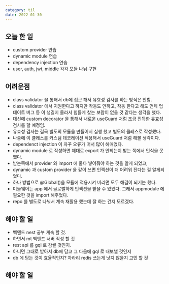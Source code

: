 ```yaml
---
category: til
date: 2022-01-30
---
```


## 오늘 한 일

- custom provider 연습
- dynamic module 연습
- dependency injection 연습
- user, auth, jwt, middle 각각 모듈 나눠 구현

## 어려운점

- class validator 을 통해서 db에 접근 해서 유효성 검사를 하는 방식은 안함.
- class validator 에서 지원한다고 하지만 작동도 안하고, 작동 한다고 해도 언제 업데이트 버그 등 이 생길지 몰라서 힘들게 찾는 보람이 없을 것 같다는 생각을 했다.
- 대신에 custom decorator 을 통해서 새로운 useGuard 처럼 조금 진득한 유효성 검사를 할 예정임.
- 유효성 검사는 결국 별도의 모듈을 만들어서 실행 했고 별도의 클레스로 작성했다.
- 나중에 이 클레스를 커스텀 데코레이션 적용해서 useGuard 처럼 해볼 생각이다.
- dependenct injection 이 자꾸 오류가 떠서 많이 헤매었다.
- dynamic module 로 작성하면 제대로 export 가 안되는지 받는 쪽에서 인식을 못했다.
- 받는쪽에서 provider 와 import 에 둘다 넣어줘야 하는 것을 알게 되었고,
- dynamic 과 custom provider 을 같이 쓰면 인젝션이 더 어려워 진다는 걸 알게되었다.
- 하나 방법으로 @Global()을 모듈에 적용시켜 버리면 모두 해결이 되기는 했다.
- 미들웨어는 app 에서 글로벌하게 인젝션을 받을 수 있었다. 그래서 appmodule 에 필요한 것을 import 해주었다.
- repo 를 별도로 나눠서 계속 재활용 했는데 잘 하는 건지 모르겠다.

## 해야 할 일

- 백엔드 nest 공부 계속 할 것.
- 하면서 mt 백엔드 서버 작성 할 것
- rest api 를 gql 로 감쌀 것인지.
- 아니면 그대로 받아서 db에 담고 그 다음에 gql 로 내보낼 것인지
- db 에 담는 것이 효율적인지? 차라리 redis 쓰는게 낫지 않을지 고민 할 것

## 해야 할 일
